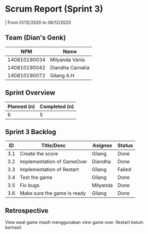 # Scrum Report (Sprint 3)
| From 01/12/2020 to 06/12/2020

## Team (Dian's Genk)
| NPM           | Name        |
| ------------- |-------------|
| 140810190034  | Milyanda Vania    |
| 140810190042  | Diandha Carnatia   |
| 140810190072  | Gilang A.H |

## Sprint Overview
| Planned (n)   | Completed (n) |
| ------------- |-------------- |
| 6             | 5             |

## Sprint 3 Backlog

| ID  | Title/Desc | Asignee | Status |
| --- | ---------- | ------- | -------|
| 3.1 | Create the score | Gilang | Done |
| 3.2 | Implementation of GameOver | Diandha | Done |
| 3.3 | Implementation of Restart  | Gilang | Failed |
| 3.4 | Test the game | Gilang | Done |
| 3.5 | Fix bugs | Milyanda | Done |
| 3.6 | Make sure the game is ready | Gilang | Done  |

## Retrospective 

View awal game masih menggunakan view game over.
Restart belum berhasil.


